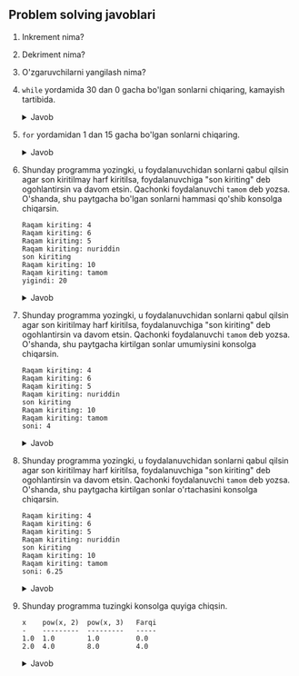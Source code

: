 ## Problem solving javoblari

1. Inkrement nima?
2. Dekriment nima?
3. O'zgaruvchilarni yangilash nima?
4. `while` yordamida 30 dan 0 gacha bo'lgan sonlarni chiqaring, kamayish tartibida.
      
   <details> <summary>Javob</summary>
      
      ```python
      i=30
      while i>0:
          print(i, end=" ")
          i=i-1
      ```
      </details> 
5. `for` yordamidan 1 dan 15 gacha bo'lgan sonlarni chiqaring.
   
   <details> <summary>Javob</summary>
     
   ```python
      for c in range(1,16,1):
          print(c, end=" ")
      ```    
   
   </details> 
6. Shunday programma yozingki, u foydalanuvchidan sonlarni qabul qilsin agar son kiritilmay 
   harf kiritilsa, foydalanuvchiga "son kiriting" deb ogohlantirsin va davom etsin. Qachonki 
   foydalanuvchi `tamom` deb yozsa. O'shanda, shu paytgacha bo'lgan sonlarni hammasi qo'shib 
   konsolga chiqarsin.
   ```commandline
   Raqam kiriting: 4 
   Raqam kiriting: 6
   Raqam kiriting: 5
   Raqam kiriting: nuriddin
   son kiriting
   Raqam kiriting: 10
   Raqam kiriting: tamom
   yigindi: 20
   ```

   <details> <summary>Javob</summary>
     
   ```python
      summa=0
      while True:
          son=input("son kiriting: ")
          if son=="tamom":
              break
          try:
              son_int=int(son)
              summa=summa+son_int
              print(son_int)
          except:
              print("Iltimos, son kiriting!")
              continue
      print(f"yigindi: {summa}") 
   ```    
   
   </details> 
   
7. Shunday programma yozingki, u foydalanuvchidan sonlarni qabul qilsin agar son kiritilmay 
   harf kiritilsa, foydalanuvchiga "son kiriting" deb ogohlantirsin va davom etsin. Qachonki 
   foydalanuvchi `tamom` deb yozsa. O'shanda, shu paytgacha kirtilgan sonlar umumiysini 
   konsolga chiqarsin.
   
   ```commandline
   Raqam kiriting: 4 
   Raqam kiriting: 6
   Raqam kiriting: 5
   Raqam kiriting: nuriddin
   son kiriting
   Raqam kiriting: 10
   Raqam kiriting: tamom
   soni: 4
   ```
   <details> <summary>Javob</summary>
     
   ```python
      sana=0
      while True:
          son=input("son kiriting: ")
          if son=="tamom":
              break
          try:
              son_int=int(son)
              sana=sana+1
              print(son_int)
          except:
              print("Iltimos, son kiriting!")
              continue
      print(f"soni: {sana}") 
   ```    
   
   </details> 
   
8. Shunday programma yozingki, u foydalanuvchidan sonlarni qabul qilsin agar son kiritilmay 
   harf kiritilsa, foydalanuvchiga "son kiriting" deb ogohlantirsin va davom etsin. Qachonki 
   foydalanuvchi `tamom` deb yozsa. O'shanda, shu paytgacha kirtilgan sonlar o'rtachasini 
   konsolga chiqarsin.
   
   ```commandline
   Raqam kiriting: 4 
   Raqam kiriting: 6
   Raqam kiriting: 5
   Raqam kiriting: nuriddin
   son kiriting
   Raqam kiriting: 10
   Raqam kiriting: tamom
   soni: 6.25
   ```
   
   <details> <summary>Javob</summary>
     
   ```python
      sana=0
      yigindi=0
      while True:
          son=input("son kiriting: ")
          if son=="tamom":
              break
          try:
              son_int=int(son)
              yigindi=yigindi+son_int
              sana=sana+1
              print(son_int)
          except:
              print("Iltimos, son kiriting!")
              continue
      print(f"o`rtacha qiymat: {yigindi/sana}") 
   ```    
   
   </details> 
   
9. Shunday programma tuzingki konsolga quyiga chiqsin.

   ```commandline
   x    pow(x, 2)  pow(x, 3)   Farqi
   -    ---------  ---------   -----
   1.0  1.0        1.0         0.0
   2.0  4.0        8.0         4.0  
   ```
   
      <details> <summary>Javob</summary>
        
      ```python
         print(" x    pow(x,2)    pow(x,3)  Farqi")
         print(" -    -------     --------  -----")
         x=1.0
         while x<=2:
             print(f"{x}    {pow(x, 2)}         {pow(x, 3)}       {pow(x, 3) - pow(x, 2)}")
             x=x+1
      ```    
      
      </details> 